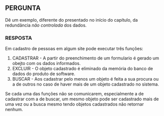 ## PERGUNTA

Dê um exemplo, diferente do presentado no início do capítulo, da redundância *não controlada* dos dados.

### RESPOSTA

Em cadastro de pessoas em algum site pode executar três funções:

1. CADASTRAR - A partir do preenchimento de um formulario é gerado um obejto com os dados informados. 
1. EXCLUIR - O objeto cadastrado é eliminado da memória do banco de dados do produto de software.
1. BUSCAR - Aos cadastrar pelo menos um objeto é feita a sua procura ou a de outros no caso de haver mais de um objeto cadastrado no sistema.

Se cada uma das funções não se comunicarem, especialmente a de cadastrar com a de buscar, um mesmo objeto pode ser cadastrado mais de uma vez ou a busca mesmo tendo objetos cadastrados não retornar nenhum.
